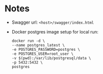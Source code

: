 # Notes

- Swagger url: `<host>/swagger/index.html`
- Docker postgres image setup for local run:

  ```
  docker run -d \
  --name postgres_latest \
  -e POSTGRES_PASSWORD=postgres \
  -e POSTGRES_USER=root_user \
  -v $(pwd):/var/lib/postgresql/data \
  -p 5432:5432 \
  postgres
  ```
